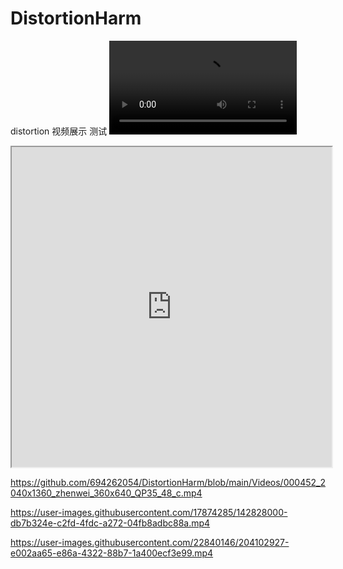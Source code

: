 # DistortionHarm
distortion 视频展示 测试
<video src="https://user-images.githubusercontent.com/22840146/204102927-e002aa65-e86a-4322-88b7-1a400ecf3e99.mp4"></video>
<iframe height=512 width=512 src="https://github.com/694262054/DistortionHarm/blob/main/Videos/000452_2040x1360_zhenwei_360x640_QP35_48_c.mp4">
<iframe width="854" height="480" src="https://github.com/694262054/DistortionHarm/blob/main/Videos/000452_2040x1360_zhenwei_360x640_QP35_48_c.mp4" frameborder="0" allowfullscreen></iframe>

  https://github.com/694262054/DistortionHarm/blob/main/Videos/000452_2040x1360_zhenwei_360x640_QP35_48_c.mp4
  
  https://user-images.githubusercontent.com/17874285/142828000-db7b324e-c2fd-4fdc-a272-04fb8adbc88a.mp4
  
  https://user-images.githubusercontent.com/22840146/204102927-e002aa65-e86a-4322-88b7-1a400ecf3e99.mp4
  

